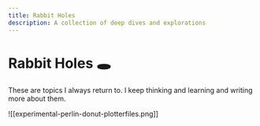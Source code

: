 ```yaml
---
title: Rabbit Holes
description: A collection of deep dives and explorations
---
```


# Rabbit Holes 🕳️

These are topics I always return to. I keep thinking and learning and writing more about them. 

![[experimental-perlin-donut-plotterfiles.png]]

<!-- Blog posts will be automatically inserted here by the build script --> 